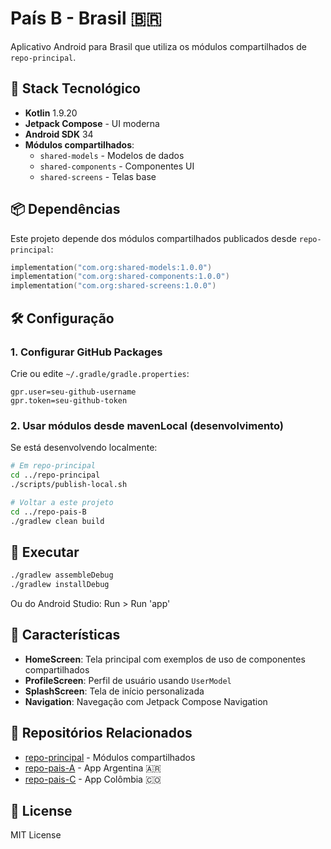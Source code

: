 # País B - Brasil 🇧🇷

Aplicativo Android para Brasil que utiliza os módulos compartilhados de `repo-principal`.

## 🚀 Stack Tecnológico

- **Kotlin** 1.9.20
- **Jetpack Compose** - UI moderna
- **Android SDK** 34
- **Módulos compartilhados**:
  - `shared-models` - Modelos de dados
  - `shared-components` - Componentes UI
  - `shared-screens` - Telas base

## 📦 Dependências

Este projeto depende dos módulos compartilhados publicados desde `repo-principal`:

```kotlin
implementation("com.org:shared-models:1.0.0")
implementation("com.org:shared-components:1.0.0")
implementation("com.org:shared-screens:1.0.0")
```

## 🛠️ Configuração

### 1. Configurar GitHub Packages

Crie ou edite `~/.gradle/gradle.properties`:

```properties
gpr.user=seu-github-username
gpr.token=seu-github-token
```

### 2. Usar módulos desde mavenLocal (desenvolvimento)

Se está desenvolvendo localmente:

```bash
# Em repo-principal
cd ../repo-principal
./scripts/publish-local.sh

# Voltar a este projeto
cd ../repo-pais-B
./gradlew clean build
```

## 🏃 Executar

```bash
./gradlew assembleDebug
./gradlew installDebug
```

Ou do Android Studio: Run > Run 'app'

## 📱 Características

- **HomeScreen**: Tela principal com exemplos de uso de componentes compartilhados
- **ProfileScreen**: Perfil de usuário usando `UserModel`
- **SplashScreen**: Tela de início personalizada
- **Navigation**: Navegação com Jetpack Compose Navigation

## 🔗 Repositórios Relacionados

- [repo-principal](../repo-principal) - Módulos compartilhados
- [repo-pais-A](../repo-pais-A) - App Argentina 🇦🇷
- [repo-pais-C](../repo-pais-C) - App Colômbia 🇨🇴

## 📄 License

MIT License
